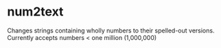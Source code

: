 num2text
========

Changes strings containing wholly numbers to their spelled-out versions. Currently accepts numbers &lt; one million (1,000,000)
